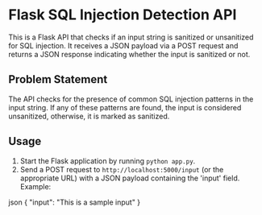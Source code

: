 # Flask SQL Injection Detection API

This is a Flask API that checks if an input string is sanitized or unsanitized for SQL injection. It receives a JSON payload via a POST request and returns a JSON response indicating whether the input is sanitized or not.

## Problem Statement

The API checks for the presence of common SQL injection patterns in the input string. If any of these patterns are found, the input is considered unsanitized, otherwise, it is marked as sanitized.

## Usage

1. Start the Flask application by running `python app.py`.
2. Send a POST request to `http://localhost:5000/input` (or the appropriate URL) with a JSON payload containing the 'input' field. Example:

json
{
    "input": "This is a sample input"
}
